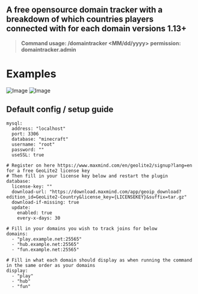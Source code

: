 ## **A free opensource domain tracker with a breakdown of which countries players connected with for each domain versions 1.13+**

> **Command usage: /domaintracker <MM/dd/yyyy>** **permission: domaintracker.admin**

# Examples
![Image](https://i.imgur.com/wzs4MxS.png)
![Image](https://i.imgur.com/YAzJu6c.png)

## Default config / setup guide
```
mysql:
  address: "localhost"
  port: 3306
  database: "minecraft"
  username: "root"
  password: ""
  useSSL: true

# Register on here https://www.maxmind.com/en/geolite2/signup?lang=en for a free GeoLite2 license key
# Then fill in your license key below and restart the plugin
database:
  license-key: ""
  download-url: "https://download.maxmind.com/app/geoip_download?edition_id=GeoLite2-Country&license_key={LICENSEKEY}&suffix=tar.gz"
  download-if-missing: true
  update:
    enabled: true
    every-x-days: 30

# Fill in your domains you wish to track joins for below
domains:
  - "play.example.net:25565"
  - "hub.example.net:25565"
  - "fun.example.net:25565"

# Fill in what each domain should display as when running the command in the same order as your domains
display:
  - "play"
  - "hub"
  - "fun"
  ```
